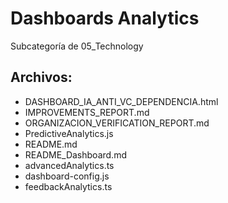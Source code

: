 # Dashboards Analytics

Subcategoría de 05_Technology

## Archivos:

- DASHBOARD_IA_ANTI_VC_DEPENDENCIA.html
- IMPROVEMENTS_REPORT.md
- ORGANIZACION_VERIFICATION_REPORT.md
- PredictiveAnalytics.js
- README.md
- README_Dashboard.md
- advancedAnalytics.ts
- dashboard-config.js
- feedbackAnalytics.ts

